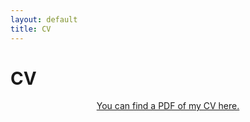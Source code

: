 ```yaml
---
layout: default
title: CV
---
```

<div id = "cv">
<h1 class="pageTitle">CV</h1>
  <div class="post">
	<center> <a href="/assets/cv/2020-07-27_JoshuaFowler_CV.pdf">You can find a PDF of my CV here.</a></center>
  </div>
</div>
